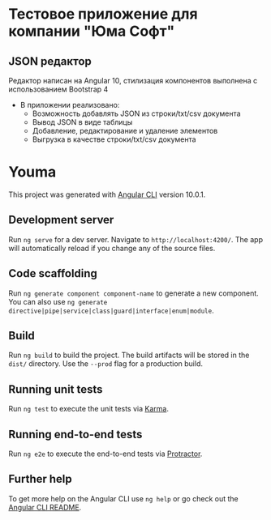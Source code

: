 # Тестовое приложение для компании "Юма Софт"

## JSON редактор

Редактор написан на Angular 10, стилизация компонентов выполнена с использованием Bootstrap 4

* В приложении реализовано:
  * Возможность добавлять JSON из строки/txt/csv документа
  * Вывод JSON в виде таблицы
  * Добавление, редактирование и удаление элементов
  * Выгрузка в качестве строки/txt/csv документа
  


# Youma

This project was generated with [Angular CLI](https://github.com/angular/angular-cli) version 10.0.1.

## Development server

Run `ng serve` for a dev server. Navigate to `http://localhost:4200/`. The app will automatically reload if you change any of the source files.

## Code scaffolding

Run `ng generate component component-name` to generate a new component. You can also use `ng generate directive|pipe|service|class|guard|interface|enum|module`.

## Build

Run `ng build` to build the project. The build artifacts will be stored in the `dist/` directory. Use the `--prod` flag for a production build.

## Running unit tests

Run `ng test` to execute the unit tests via [Karma](https://karma-runner.github.io).

## Running end-to-end tests

Run `ng e2e` to execute the end-to-end tests via [Protractor](http://www.protractortest.org/).

## Further help

To get more help on the Angular CLI use `ng help` or go check out the [Angular CLI README](https://github.com/angular/angular-cli/blob/master/README.md).
